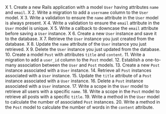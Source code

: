 X 1. Create a new Rails application with a model `User` having attributes `name` and `email`.
X 2. Write a migration to add a `username` column to the `User` model.
X 3. Write a validation to ensure the `name` attribute in the `User` model is always present.
X 4. Write a validation to ensure the `email` attribute in the `User` model is unique.
X 5. Write a callback to downcase the `email` attribute before saving a `User` instance.
X 6. Create a new `User` instance and save it to the database.
X 7. Retrieve the `User` instance you just created from the database.
X 8. Update the `name` attribute of the `User` instance you just retrieved.
X 9. Delete the `User` instance you just updated from the database.
10. Create a model `Post` with attributes `title` and `content`.
11. Write a migration to add a `user_id` column to the `Post` model.
12. Establish a one-to-many association between the `User` and `Post` models.
13. Create a new `Post` instance associated with a `User` instance.
14. Retrieve all `Post` instances associated with a `User` instance.
15. Update the `title` attribute of a `Post` instance associated with a `User` instance.
16. Delete a `Post` instance associated with a `User` instance.
17. Write a scope in the `User` model to retrieve all users with a specific `name`.
18. Write a scope in the `Post` model to retrieve all posts with a specific `title`.
19. Write a method in the `User` model to calculate the number of associated `Post` instances.
20. Write a method in the `Post` model to calculate the number of words in the `content` attribute.